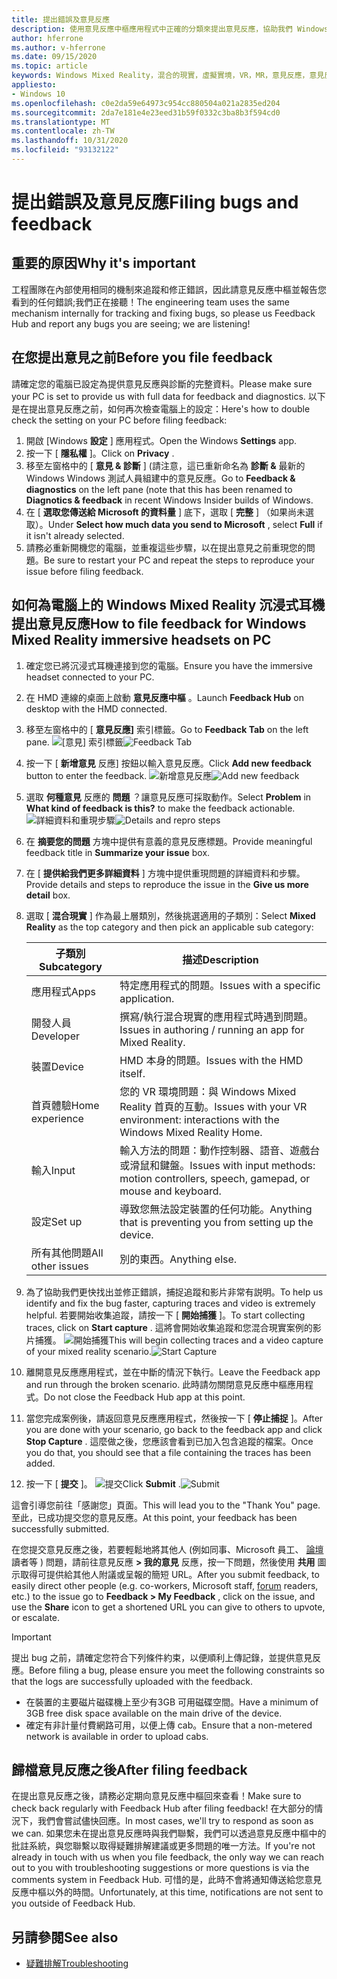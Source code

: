 ```yaml
---
title: 提出錯誤及意見反應
description: 使用意見反應中樞應用程式中正確的分類來提出意見反應，協助我們 Windows Mixed Reality 更好。
author: hferrone
ms.author: v-hferrone
ms.date: 09/15/2020
ms.topic: article
keywords: Windows Mixed Reality，混合的現實，虛擬實境，VR，MR，意見反應，意見反應中樞，bug
appliesto:
- Windows 10
ms.openlocfilehash: c0e2da59e64973c954cc880504a021a2835ed204
ms.sourcegitcommit: 2da7e181e4e23eed31b59f0332c3ba8b3f594cd0
ms.translationtype: MT
ms.contentlocale: zh-TW
ms.lasthandoff: 10/31/2020
ms.locfileid: "93132122"
---
```

# <a name="filing-bugs-and-feedback"></a><span data-ttu-id="3a2ba-104">提出錯誤及意見反應</span><span class="sxs-lookup"><span data-stu-id="3a2ba-104">Filing bugs and feedback</span></span>

## <a name="why-its-important"></a><span data-ttu-id="3a2ba-105">重要的原因</span><span class="sxs-lookup"><span data-stu-id="3a2ba-105">Why it's important</span></span>

<span data-ttu-id="3a2ba-106">工程團隊在內部使用相同的機制來追蹤和修正錯誤，因此請意見反應中樞並報告您看到的任何錯誤;我們正在接聽！</span><span class="sxs-lookup"><span data-stu-id="3a2ba-106">The engineering team uses the same mechanism internally for tracking and fixing bugs, so please us Feedback Hub and report any bugs you are seeing; we are listening!</span></span>

## <a name="before-you-file-feedback"></a><span data-ttu-id="3a2ba-107">在您提出意見之前</span><span class="sxs-lookup"><span data-stu-id="3a2ba-107">Before you file feedback</span></span>

<span data-ttu-id="3a2ba-108">請確定您的電腦已設定為提供意見反應與診斷的完整資料。</span><span class="sxs-lookup"><span data-stu-id="3a2ba-108">Please make sure your PC is set to provide us with full data for feedback and diagnostics.</span></span> <span data-ttu-id="3a2ba-109">以下是在提出意見反應之前，如何再次檢查電腦上的設定：</span><span class="sxs-lookup"><span data-stu-id="3a2ba-109">Here's how to double check the setting on your PC before filing feedback:</span></span>

1. <span data-ttu-id="3a2ba-110">開啟 [Windows **設定** ] 應用程式。</span><span class="sxs-lookup"><span data-stu-id="3a2ba-110">Open the Windows **Settings** app.</span></span>
2. <span data-ttu-id="3a2ba-111">按一下 [ **隱私權** ]。</span><span class="sxs-lookup"><span data-stu-id="3a2ba-111">Click on **Privacy** .</span></span>
3. <span data-ttu-id="3a2ba-112">移至左窗格中的 [ **意見 & 診斷** ] (請注意，這已重新命名為 **診斷 &** 最新的 Windows Windows 測試人員組建中的意見反應。</span><span class="sxs-lookup"><span data-stu-id="3a2ba-112">Go to **Feedback & diagnostics** on the left pane (note that this has been renamed to **Diagnotics & feedback** in recent Windows Insider builds of Windows.</span></span>
4. <span data-ttu-id="3a2ba-113">在 [ **選取您傳送給 Microsoft 的資料量** ] 底下，選取 [ **完整** ] （如果尚未選取）。</span><span class="sxs-lookup"><span data-stu-id="3a2ba-113">Under **Select how much data you send to Microsoft** , select **Full** if it isn't already selected.</span></span>
5. <span data-ttu-id="3a2ba-114">請務必重新開機您的電腦，並重複這些步驟，以在提出意見之前重現您的問題。</span><span class="sxs-lookup"><span data-stu-id="3a2ba-114">Be sure to restart your PC and repeat the steps to reproduce your issue before filing feedback.</span></span>

## <a name="how-to-file-feedback-for-windows-mixed-reality-immersive-headsets-on-pc"></a><span data-ttu-id="3a2ba-115">如何為電腦上的 Windows Mixed Reality 沉浸式耳機提出意見反應</span><span class="sxs-lookup"><span data-stu-id="3a2ba-115">How to file feedback for Windows Mixed Reality immersive headsets on PC</span></span>

1. <span data-ttu-id="3a2ba-116">確定您已將沉浸式耳機連接到您的電腦。</span><span class="sxs-lookup"><span data-stu-id="3a2ba-116">Ensure you have the immersive headset connected to your PC.</span></span>
2. <span data-ttu-id="3a2ba-117">在 HMD 連線的桌面上啟動 **意見反應中樞** 。</span><span class="sxs-lookup"><span data-stu-id="3a2ba-117">Launch **Feedback Hub** on desktop with the HMD connected.</span></span>
3. <span data-ttu-id="3a2ba-118">移至左窗格中的 [ **意見反應]** 索引標籤。</span><span class="sxs-lookup"><span data-stu-id="3a2ba-118">Go to **Feedback Tab** on the left pane.</span></span> <span data-ttu-id="3a2ba-119">![[意見] 索引標籤](images/feedback1.png)</span><span class="sxs-lookup"><span data-stu-id="3a2ba-119">![Feedback Tab](images/feedback1.png)</span></span> 
4. <span data-ttu-id="3a2ba-120">按一下 [ **新增意見** 反應] 按鈕以輸入意見反應。</span><span class="sxs-lookup"><span data-stu-id="3a2ba-120">Click **Add new feedback** button to enter the feedback.</span></span> <span data-ttu-id="3a2ba-121">![新增意見反應](images/feedback2.png)</span><span class="sxs-lookup"><span data-stu-id="3a2ba-121">![Add new feedback](images/feedback2.png)</span></span>
5. <span data-ttu-id="3a2ba-122">選取 **何種意見** 反應的 **問題** ？讓意見反應可採取動作。</span><span class="sxs-lookup"><span data-stu-id="3a2ba-122">Select **Problem** in **What kind of feedback is this?** to make the feedback actionable.</span></span> <span data-ttu-id="3a2ba-123">![詳細資料和重現步驟](images/feedback3.png)</span><span class="sxs-lookup"><span data-stu-id="3a2ba-123">![Details and repro steps](images/feedback3.png)</span></span>
6. <span data-ttu-id="3a2ba-124">在 **摘要您的問題** 方塊中提供有意義的意見反應標題。</span><span class="sxs-lookup"><span data-stu-id="3a2ba-124">Provide meaningful feedback title in **Summarize your issue** box.</span></span>
7. <span data-ttu-id="3a2ba-125">在 [ **提供給我們更多詳細資料** ] 方塊中提供重現問題的詳細資料和步驟。</span><span class="sxs-lookup"><span data-stu-id="3a2ba-125">Provide details and steps to reproduce the issue in the **Give us more detail** box.</span></span>
8. <span data-ttu-id="3a2ba-126">選取 [ **混合現實** ] 作為最上層類別，然後挑選適用的子類別：</span><span class="sxs-lookup"><span data-stu-id="3a2ba-126">Select **Mixed Reality** as the top category and then pick an applicable sub category:</span></span>

   | <span data-ttu-id="3a2ba-127">子類別</span><span class="sxs-lookup"><span data-stu-id="3a2ba-127">Subcategory</span></span>      | <span data-ttu-id="3a2ba-128">描述</span><span class="sxs-lookup"><span data-stu-id="3a2ba-128">Description</span></span>                                                                           |
   |------------------|---------------------------------------------------------------------------------------|
   | <span data-ttu-id="3a2ba-129">應用程式</span><span class="sxs-lookup"><span data-stu-id="3a2ba-129">Apps</span></span>             | <span data-ttu-id="3a2ba-130">特定應用程式的問題。</span><span class="sxs-lookup"><span data-stu-id="3a2ba-130">Issues with a specific application.</span></span>                                                   |
   | <span data-ttu-id="3a2ba-131">開發人員</span><span class="sxs-lookup"><span data-stu-id="3a2ba-131">Developer</span></span>        | <span data-ttu-id="3a2ba-132">撰寫/執行混合現實的應用程式時遇到問題。</span><span class="sxs-lookup"><span data-stu-id="3a2ba-132">Issues in authoring / running an app for Mixed Reality.</span></span>                               |
   | <span data-ttu-id="3a2ba-133">裝置</span><span class="sxs-lookup"><span data-stu-id="3a2ba-133">Device</span></span>           | <span data-ttu-id="3a2ba-134">HMD 本身的問題。</span><span class="sxs-lookup"><span data-stu-id="3a2ba-134">Issues with the HMD itself.</span></span>                                                           |
   | <span data-ttu-id="3a2ba-135">首頁體驗</span><span class="sxs-lookup"><span data-stu-id="3a2ba-135">Home experience</span></span>  | <span data-ttu-id="3a2ba-136">您的 VR 環境問題：與 Windows Mixed Reality 首頁的互動。</span><span class="sxs-lookup"><span data-stu-id="3a2ba-136">Issues with your VR environment: interactions with the Windows Mixed Reality Home.</span></span>    |
   | <span data-ttu-id="3a2ba-137">輸入</span><span class="sxs-lookup"><span data-stu-id="3a2ba-137">Input</span></span>            | <span data-ttu-id="3a2ba-138">輸入方法的問題：動作控制器、語音、遊戲台或滑鼠和鍵盤。</span><span class="sxs-lookup"><span data-stu-id="3a2ba-138">Issues with input methods: motion controllers, speech, gamepad, or mouse and keyboard.</span></span>|
   | <span data-ttu-id="3a2ba-139">設定</span><span class="sxs-lookup"><span data-stu-id="3a2ba-139">Set up</span></span>           | <span data-ttu-id="3a2ba-140">導致您無法設定裝置的任何功能。</span><span class="sxs-lookup"><span data-stu-id="3a2ba-140">Anything that is preventing you from setting up the device.</span></span>                           |
   | <span data-ttu-id="3a2ba-141">所有其他問題</span><span class="sxs-lookup"><span data-stu-id="3a2ba-141">All other issues</span></span> | <span data-ttu-id="3a2ba-142">別的東西。</span><span class="sxs-lookup"><span data-stu-id="3a2ba-142">Anything else.</span></span>                                                                        |

9. <span data-ttu-id="3a2ba-143">為了協助我們更快找出並修正錯誤，捕捉追蹤和影片非常有説明。</span><span class="sxs-lookup"><span data-stu-id="3a2ba-143">To help us identify and fix the bug faster, capturing traces and video is extremely helpful.</span></span> <span data-ttu-id="3a2ba-144">若要開始收集追蹤，請按一下 [ **開始捕獲** ]。</span><span class="sxs-lookup"><span data-stu-id="3a2ba-144">To start collecting traces, click on **Start capture** .</span></span> <span data-ttu-id="3a2ba-145">這將會開始收集追蹤和您混合現實案例的影片捕獲。 ![開始捕獲](images/feedback4.png)</span><span class="sxs-lookup"><span data-stu-id="3a2ba-145">This will begin collecting traces and a video capture of your mixed reality scenario.![Start Capture](images/feedback4.png)</span></span>
10. <span data-ttu-id="3a2ba-146">離開意見反應應用程式，並在中斷的情況下執行。</span><span class="sxs-lookup"><span data-stu-id="3a2ba-146">Leave the Feedback app and run through the broken scenario.</span></span> <span data-ttu-id="3a2ba-147">此時請勿關閉意見反應中樞應用程式。</span><span class="sxs-lookup"><span data-stu-id="3a2ba-147">Do not close the Feedback Hub app at this point.</span></span>
11. <span data-ttu-id="3a2ba-148">當您完成案例後，請返回意見反應應用程式，然後按一下 [ **停止捕捉** ]。</span><span class="sxs-lookup"><span data-stu-id="3a2ba-148">After you are done with your scenario, go back to the feedback app and click **Stop Capture** .</span></span> <span data-ttu-id="3a2ba-149">這麼做之後，您應該會看到已加入包含追蹤的檔案。</span><span class="sxs-lookup"><span data-stu-id="3a2ba-149">Once you do that, you should see that a file containing the traces has been added.</span></span>
12. <span data-ttu-id="3a2ba-150">按一下 [ **提交** ]。 ![提交](images/feedback5.png)</span><span class="sxs-lookup"><span data-stu-id="3a2ba-150">Click **Submit** .![Submit](images/feedback5.png)</span></span>

<span data-ttu-id="3a2ba-151">這會引導您前往「感謝您」頁面。</span><span class="sxs-lookup"><span data-stu-id="3a2ba-151">This will lead you to the "Thank You" page.</span></span> <span data-ttu-id="3a2ba-152">至此，已成功提交您的意見反應。</span><span class="sxs-lookup"><span data-stu-id="3a2ba-152">At this point, your feedback has been successfully submitted.</span></span>

<span data-ttu-id="3a2ba-153">在您提交意見反應之後，若要輕鬆地將其他人 (例如同事、Microsoft 員工、 [論壇](https://forums.hololens.com/) 讀者等 ) 問題，請前往意見反應 **> 我的意見** 反應，按一下問題，然後使用 **共用** 圖示取得可提供給其他人附議或呈報的簡短 URL。</span><span class="sxs-lookup"><span data-stu-id="3a2ba-153">After you submit feedback, to easily direct other people (e.g. co-workers, Microsoft staff, [forum](https://forums.hololens.com/) readers, etc.) to the issue go to **Feedback > My Feedback** , click on the issue, and use the **Share** icon to get a shortened URL you can give to others to upvote, or escalate.</span></span>

> [!IMPORTANT]
> <span data-ttu-id="3a2ba-154">提出 bug 之前，請確定您符合下列條件約束，以便順利上傳記錄，並提供意見反應。</span><span class="sxs-lookup"><span data-stu-id="3a2ba-154">Before filing a bug, please ensure you meet the following constraints so that the logs are successfully uploaded with the feedback.</span></span>
>    * <span data-ttu-id="3a2ba-155">在裝置的主要磁片磁碟機上至少有3GB 可用磁碟空間。</span><span class="sxs-lookup"><span data-stu-id="3a2ba-155">Have a minimum of 3GB free disk space available on the main drive of the device.</span></span>
>    * <span data-ttu-id="3a2ba-156">確定有非計量付費網路可用，以便上傳 cab。</span><span class="sxs-lookup"><span data-stu-id="3a2ba-156">Ensure that a non-metered network is available in order to upload cabs.</span></span>

## <a name="after-filing-feedback"></a><span data-ttu-id="3a2ba-157">歸檔意見反應之後</span><span class="sxs-lookup"><span data-stu-id="3a2ba-157">After filing feedback</span></span>

<span data-ttu-id="3a2ba-158">在提出意見反應之後，請務必定期向意見反應中樞回來查看！</span><span class="sxs-lookup"><span data-stu-id="3a2ba-158">Make sure to check back regularly with Feedback Hub after filing feedback!</span></span> <span data-ttu-id="3a2ba-159">在大部分的情況下，我們會嘗試儘快回應。</span><span class="sxs-lookup"><span data-stu-id="3a2ba-159">In most cases, we'll try to respond as soon as we can.</span></span> <span data-ttu-id="3a2ba-160">如果您未在提出意見反應時與我們聯繫，我們可以透過意見反應中樞中的批註系統，與您聯繫以取得疑難排解建議或更多問題的唯一方法。</span><span class="sxs-lookup"><span data-stu-id="3a2ba-160">If you're not already in touch with us when you file feedback, the only way we can reach out to you with troubleshooting suggestions or more questions is via the comments system in Feedback Hub.</span></span> <span data-ttu-id="3a2ba-161">可惜的是，此時不會將通知傳送給您意見反應中樞以外的時間。</span><span class="sxs-lookup"><span data-stu-id="3a2ba-161">Unfortunately, at this time, notifications are not sent to you outside of Feedback Hub.</span></span>

## <a name="see-also"></a><span data-ttu-id="3a2ba-162">另請參閱</span><span class="sxs-lookup"><span data-stu-id="3a2ba-162">See also</span></span>

* [<span data-ttu-id="3a2ba-163">疑難排解</span><span class="sxs-lookup"><span data-stu-id="3a2ba-163">Troubleshooting</span></span>](troubleshooting-windows-mixed-reality.md)